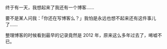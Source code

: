 终于有一天，我想起来了我还有一个博客……

要不是某人问我：「你还在写博客么？」我怕是永远也想不起来还有这件事儿了……

整理博客的时候看到最早的记录竟然是 2012 年，原来这么多年过去了，唏嘘不已。
